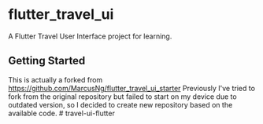 # flutter_travel_ui

A Flutter Travel User Interface project for learning.

## Getting Started

This is actually a forked from https://github.com/MarcusNg/flutter_travel_ui_starter
Previously I've tried to fork from the original repository but failed to start on
my device due to outdated version, so I decided to create new repository based on
the available code.
#   t r a v e l - u i - f l u t t e r  
 